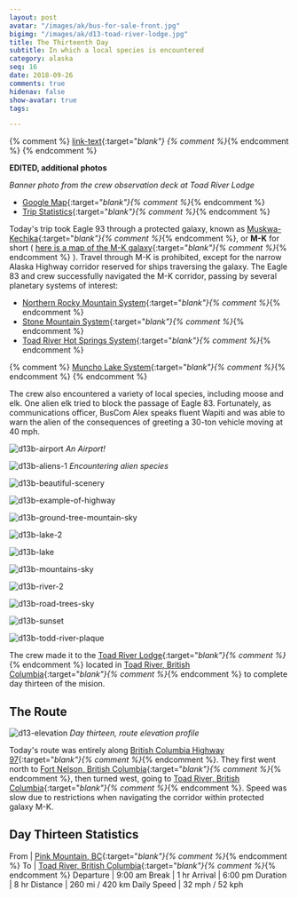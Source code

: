```yaml
---
layout: post
avatar: "/images/ak/bus-for-sale-front.jpg"
bigimg: "/images/ak/d13-toad-river-lodge.jpg"
title: The Thirteenth Day
subtitle: In which a local species is encountered
category: alaska
seq: 16
date: 2018-09-26
comments: true
hidenav: false
show-avatar: true
tags:

---
```


{% comment %}
[link-text](link-url){:target="_blank"}
{% comment %}_{% endcomment %}
{% endcomment %}

**EDITED, additional photos**

*Banner photo from the crew observation deck at Toad River Lodge*

* [Google Map](https://drive.google.com/open?id=1QToP1iDFNB0dEk8pjlkAVyIr8ThzeEdh&usp=sharing){:target="_blank"}{% comment %}_{% endcomment %} 
* [Trip Statistics](https://docs.google.com/spreadsheets/d/10dU6wdnTdiuMCkSWJ2yGe1PNjGZWlgYcmZ_RCtjf--8/edit?usp=sharing){:target="_blank"}{% comment %}_{% endcomment %}

Today's trip took Eagle 93 through a protected galaxy, known as 
[Muskwa-Kechika](https://en.wikipedia.org/wiki/Muskwa-Kechika_Management_Area){:target="_blank"}{% comment %}_{% endcomment %},
or **M-K** for short (
[here is a map of the M-K galaxy](http://muskwa-kechika.com/uploads/documents/miscellaneous/map_rmz_reduced_2012.pdf){:target="_blank"}{% comment %}_{% endcomment %}
).
Travel through M-K is prohibited, except for the narrow 
Alaska Highway corridor reserved for ships traversing the galaxy.
The Eagle 83 and crew successfully navigated the M-K corridor, passing 
by several planetary systems of interest:

* [Northern Rocky Mountain System](https://en.wikipedia.org/wiki/Northern_Rocky_Mountains_Provincial_Park){:target="_blank"}{% comment %}_{% endcomment %}
* [Stone Mountain System](https://en.wikipedia.org/wiki/Stone_Mountain_Provincial_Park){:target="_blank"}{% comment %}_{% endcomment %}
* [Toad River Hot Springs System](https://en.wikipedia.org/wiki/Toad_River_Hot_Springs_Provincial_Park){:target="_blank"}{% comment %}_{% endcomment %}

{% comment %}
[Muncho Lake System](https://en.wikipedia.org/wiki/Muncho_Lake_Provincial_Park){:target="_blank"}{% comment %}_{% endcomment %}
{% endcomment %}

The crew also encountered a variety of local species, including moose and elk.
One alien elk tried to block the passage of Eagle 83.  Fortunately, as
communications officer, BusCom Alex speaks fluent Wapiti and was able to warn
the alien of the consequences of greeting a 30-ton vehicle moving at 40 mph.

![d13b-airport](/images/ak/d13b-airport.jpg)
*An Airport!*

![d13b-aliens-1](/images/ak/d13b-aliens-1.jpg)
*Encountering alien species*

![d13b-beautiful-scenery](/images/ak/d13b-beautiful-scenery.jpg)

![d13b-example-of-highway](/images/ak/d13b-example-of-highway.jpg)

![d13b-ground-tree-mountain-sky](/images/ak/d13b-ground-tree-mountain-sky.jpg)

![d13b-lake-2](/images/ak/d13b-lake-2.jpg)

![d13b-lake](/images/ak/d13b-lake.jpg)

![d13b-mountains-sky](/images/ak/d13b-mountains-sky.jpg)

![d13b-river-2](/images/ak/d13b-river-2.jpg)

![d13b-road-trees-sky](/images/ak/d13b-road-trees-sky.jpg)

![d13b-sunset](/images/ak/d13b-sunset.jpg)

![d13b-todd-river-plaque](/images/ak/d13b-todd-river-plaque.jpg)

The crew made it to the
[Toad River Lodge](https://toadriverlodge.com){:target="_blank"}{% comment %}_{% endcomment %}
located in 
[Toad River, British Columbia](https://en.wikipedia.org/wiki/Toad_River,_British_Columbia){:target="_blank"}{% comment %}_{% endcomment %}
to complete day thirteen of the mision.

## The Route

![d13-elevation](/images/ak/d13-elevation.png)
*Day thirteen, route elevation profile*

Today's route was entirely along
[British Columbia Highway 97](https://en.wikipedia.org/wiki/British_Columbia_Highway_97){:target="_blank"}{% comment %}_{% endcomment %}.
They first went north to
[Fort Nelson, British Columbia](https://en.wikipedia.org/wiki/Fort_Nelson,_British_Columbia){:target="_blank"}{% comment %}_{% endcomment %},
then turned west, going to 
[Toad River, British Columbia](https://en.wikipedia.org/wiki/Toad_River,_British_Columbia){:target="_blank"}{% comment %}_{% endcomment %}.
Speed was slow due to restrictions when navigating the corridor within 
protected galaxy M-K.

## Day Thirteen Statistics

From | [Pink Mountain, BC](https://en.wikipedia.org/wiki/Pink_Mountain,_British_Columbia){:target="_blank"}{% comment %}_{% endcomment %}
To | [Toad River, British Columbia](https://en.wikipedia.org/wiki/Toad_River,_British_Columbia){:target="_blank"}{% comment %}_{% endcomment %}
Departure | 9:00 am 
Break | 1 hr
Arrival | 6:00 pm 
Duration | 8 hr
Distance | 260 mi / 420 km
Daily Speed | 32 mph / 52 kph

